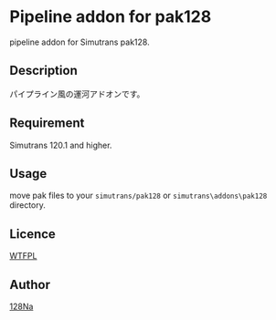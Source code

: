 Pipeline addon for pak128
====

pipeline addon for Simutrans pak128.

## Description
パイプライン風の運河アドオンです。

## Requirement
Simutrans 120.1 and higher.

## Usage
move pak files to your `simutrans/pak128` or `simutrans\addons\pak128` directory.

## Licence

[WTFPL](http://www.wtfpl.net/txt/copying/)

## Author

[128Na](http://simutrans128.blog26.fc2.com/)